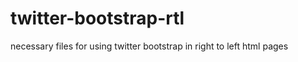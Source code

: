 twitter-bootstrap-rtl
=====================

necessary files for using twitter bootstrap in right to left html pages